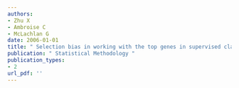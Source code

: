```yaml
---
authors: 
- Zhu X 
- Ambroise C 
- McLachlan G 
date: 2006-01-01
title: " Selection bias in working with the top genes in supervised classification of tissue samples "
publication: " Statistical Methodology "
publication_types:
- 2
url_pdf: ''
---
```


